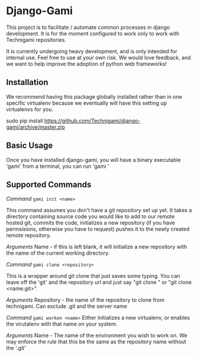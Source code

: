 Django-Gami
===========

This project is to facilitate / automate common processes in django development.
It is for the moment configured to work only to work with Technigami repositories.

It is currently undergoing heavy development, and is only intended for internal use.
Feel free to use at your own risk.  We would love feedback, and we want to help
improve the adoption of python web frameworks!

Installation
------------

We recommend having this package globally installed rather than in one specific virtualenv
because we eventually will have this setting up virtualenvs for you.

  sudo pip install https://github.com/Technigami/django-gami/archive/master.zip
  

Basic Usage
-----------

Once you have installed django-gami, you will have a binary executable 'gami'
from a terminal, you can run 'gami <cmd> <argument>'

Supported Commands
------------------

*Command*
```gami init <name>```

This command assumes you don't have a git repository set up yet.  It takes a directory containing source code you would like to add 
to our remote hosted git, commits the code, initializes a new repository (if you have permsisions, otherwise you have to request)
pushes it to the newly created remote repository.
                 
*Arguments*
Name - if this is left blank, it will initialize a new repository with the name of the current working directory.


*Command*
```gami clone <repository>```

This is a wrapper around git clone that just saves some typing.  You can leave off the 'git' and the repository url
and just say "git clone <name>" or "git clone <name.git>".

*Arguments*
Repository - the name of the repository to clone from technigami.  Can exclude .git and the server name

*Command*
```gami workon <name>```
Either initializes a new virtualenv, or enables the virutalenv with that name on your system.

*Arguments*
Name - The name of the environment you wish to work on.  We may enforce the rule that this be the same as the repository name without the '.git'

